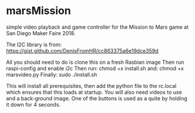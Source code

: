 # marsMission
simple video playback and game controller for the Mission to Mars game at San Diego Maker Faire 2018.

The I2C library is from: https://gist.github.com/DenisFromHR/cc863375a6e19dce359d

All you should need to do is clone this on a fresh Rasbian image
Then run raspi-config and enable i2c
Then run: chmod +x install.sh
and: chmod +x marsvideo.py
Finally: sudo ./install.sh

This will install all prerequisites, then add the python file to the rc.local which ensures that this loads at startup.
You will also need videos to use and a back-ground image.  One of the buttons is used as a quite by holding it down for 4 seconds.
